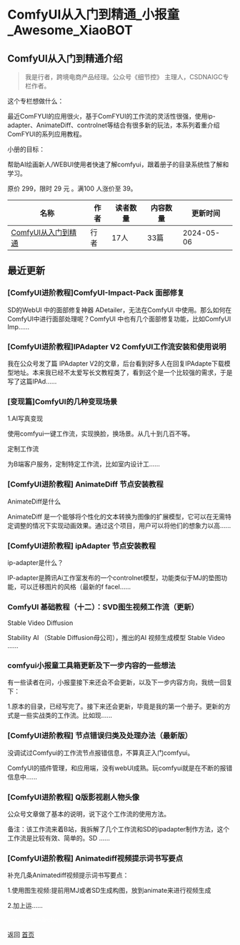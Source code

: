 # ComfyUI从入门到精通_小报童_Awesome_XiaoBOT

## ComfyUI从入门到精通介绍
> 我是行者，跨境电商产品经理。公众号《细节控》 主理人，CSDNAIGC专栏作者。    
    
这个专栏想做什么：    
    
最近ComFYUI的应用很火，基于ComFYUI的工作流的灵活性很强，使用ip-  
adapter、AnimateDiff、controlnet等结合有很多新的玩法，本系列着重介绍ComFYUI的系列应用教程。    
    
小册的目标：    
    
帮助AI绘画新人/WEBUI使用者快速了解comfyui，跟着册子的目录系统性了解和学习。    
    
原价 299，限时 29 元 。满100 人涨价至 39。  
  


|名称|作者|读者数量|内容数量|更新时间|
|---|---|---|---|---|
|[ComfyUI从入门到精通](https://xiaobot.net/p/comfyui?refer=9c3f1c95-a052-465a-9902-f6d75080262a)|行者|17人|33篇|2024-05-06|

## 最近更新
### [ComfyUI进阶教程]ComfyUI-Impact-Pack 面部修复

SD的WebUI 中的面部修复神器 ADetailer，无法在ComfyUI 中使用。那么如何在ComfyUI中进行面部处理呢？ComfyUI
中也有几个面部修复功能，比如ComfyUI Imp......

### [ComfyUI进阶教程]IPAdapter V2 ComfyUI工作流安装和使用说明

我在公众号发了篇 IPAdapter
V2的文章，后台看到好多人在回复IPAdapte下载模型地址。本来我已经不太爱写长文教程类了，看到这个是一个比较强的需求，于是写了这篇IPAd......

### [变现篇]ComfyUI的几种变现场景

1.AI写真变现

使用comfyui一键工作流，实现换脸，换场景。从几十到几百不等。

定制工作流

为B端客户服务，定制特定工作流，比如室内设计工......

### [ComfyUI进阶教程] AnimateDiff 节点安装教程

AnimateDiff是什么

AnimateDiff
是一个能够将个性化的文本转换为图像的扩展模型，它可以在无需特定调整的情况下实现动画效果。通过这个项目，用户可以将他们的想象力以高......

### [ComfyUI进阶教程] ipAdapter 节点安装教程

ip-adapter是什么？

IP-adapter是腾讯Ai工作室发布的一个controlnet模型，功能类似于MJ的垫图功能，可以迁移图片的风格（最新的f faceI......

### ComfyUI 基础教程（十二）：SVD图生视频工作流（更新）

Stable Video Diffusion

Stability AI （Stable Diffusion母公司），推出的AI 视频生成模型 Stable Video ......

### comfyui小报童工具箱更新及下一步内容的一些想法

有一些读者在问，小报童接下来还会不会更新，以及下一步内容方向，我统一回复下：

1.原本的目录，已经写完了。接下来还会更新，毕竟是我的第一个册子。更新的方式是一些实战类的工作流。比如现......

### [ComfyUI进阶教程] 节点错误归类及处理办法（最新版）

没调试过Comfyui的工作流节点报错信息，不算真正入门comfyui。

ComfyUI的插件管理，和应用端，没有webUI成熟。玩comfyui就是在不断的报错信息中......

### [ComfyUI进阶教程] Q版影视剧人物头像

公众号文章做了基本的说明，说下这个工作流的使用方法。

备注：该工作流来着B站，我拆解了几个工作流和SD的ipadapter制作方法，这个工作流是比较有效、简单的。SD ......

### [ComfyUI进阶教程] Animatediff视频提示词书写要点

补充几条Animatediff视频提示词书写要点：

1.使用图生视频:提前用MJ或者SD生成构图，放到animate来进行视频生成

2.加上运......


<a href="https://github.com/Reno9527/awesome-xiaobot" style="color: white; text-decoration: none;">awesome-xiaobot</a>

返回 [首页](../README.md)
